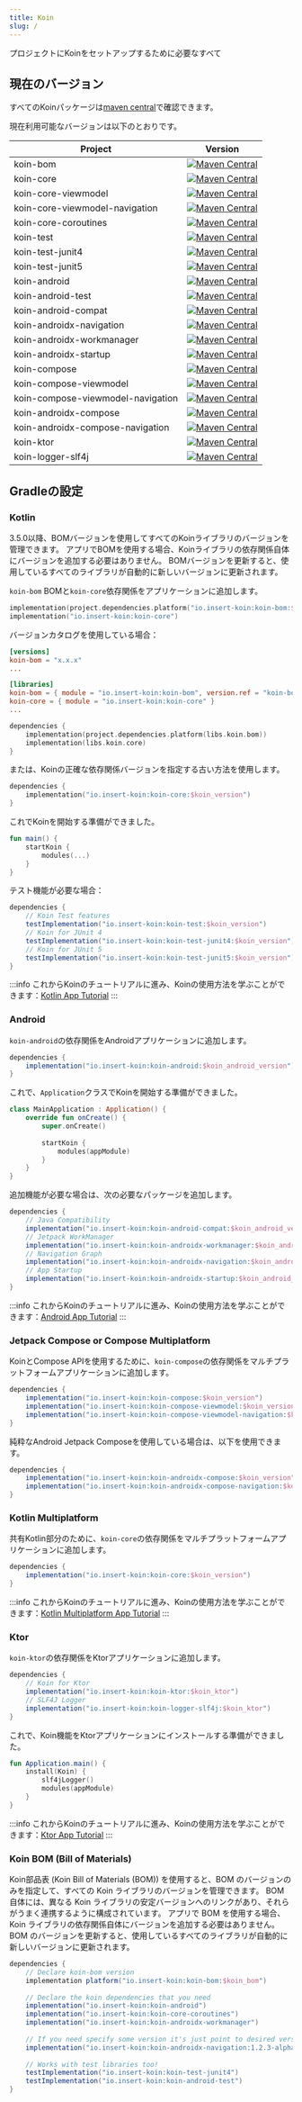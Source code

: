 ```yaml
---
title: Koin
slug: /
---
```

プロジェクトにKoinをセットアップするために必要なすべて

## 現在のバージョン

すべてのKoinパッケージは[maven central](https://search.maven.org/search?q=io.insert-koin)で確認できます。

現在利用可能なバージョンは以下のとおりです。

| Project                          |                                                                                                      Version                                                                                                       |
|----------------------------------|:------------------------------------------------------------------------------------------------------------------------------------------------------------------------------------------------------------------:|
| koin-bom                         |                                   [![Maven Central](https://img.shields.io/maven-central/v/io.insert-koin/koin-bom)](https://mvnrepository.com/artifact/io.insert-koin/koin-bom)                                   |
| koin-core                        |                                  [![Maven Central](https://img.shields.io/maven-central/v/io.insert-koin/koin-core)](https://mvnrepository.com/artifact/io.insert-koin/koin-core)                                  |
| koin-core-viewmodel              |                        [![Maven Central](https://img.shields.io/maven-central/v/io.insert-koin/koin-core-viewmodel)](https://mvnrepository.com/artifact/io.insert-koin/koin-core-viewmodel)                        |
| koin-core-viewmodel-navigation |             [![Maven Central](https://img.shields.io/maven-central/v/io.insert-koin/koin-core-viewmodel-navigation)](https://mvnrepository.com/artifact/io.insert-koin/koin-core-viewmodel-navigation)             |
| koin-core-coroutines             |                       [![Maven Central](https://img.shields.io/maven-central/v/io.insert-koin/koin-core-coroutines)](https://mvnrepository.com/artifact/io.insert-koin/koin-core-coroutines)                       |
| koin-test                        |                                  [![Maven Central](https://img.shields.io/maven-central/v/io.insert-koin/koin-test)](https://mvnrepository.com/artifact/io.insert-koin/koin-test)                                  |
| koin-test-junit4                 |                           [![Maven Central](https://img.shields.io/maven-central/v/io.insert-koin/koin-test-junit4)](https://mvnrepository.com/artifact/io.insert-koin/koin-test-junit4)                           |
| koin-test-junit5                  |                   [![Maven Central](https://img.shields.io/maven-central/v/io.insert-koin/koin-test-junit5)](https://mvnrepository.com/artifact/io.insert-koin/koin-test-junit5)                                   |
| koin-android                     |                               [![Maven Central](https://img.shields.io/maven-central/v/io.insert-koin/koin-android)](https://mvnrepository.com/artifact/io.insert-koin/koin-android)                               |
| koin-android-test                |                          [![Maven Central](https://img.shields.io/maven-central/v/io.insert-koin/koin-android-test)](https://mvnrepository.com/artifact/io.insert-koin/koin-android-test)                          |
| koin-android-compat              |                        [![Maven Central](https://img.shields.io/maven-central/v/io.insert-koin/koin-android-compat)](https://mvnrepository.com/artifact/io.insert-koin/koin-android-compat)                        |
| koin-androidx-navigation         |                   [![Maven Central](https://img.shields.io/maven-central/v/io.insert-koin/koin-androidx-navigation)](https://mvnrepository.com/artifact/io.insert-koin/koin-androidx-navigation)                   |
| koin-androidx-workmanager        |                  [![Maven Central](https://img.shields.io/maven-central/v/io.insert-koin/koin-androidx-workmanager)](https://mvnrepository.com/artifact/io.insert-koin/koin-androidx-workmanager)                  |
| koin-androidx-startup        |                      [![Maven Central](https://img.shields.io/maven-central/v/io.insert-koin/koin-androidx-startup)](https://mvnrepository.com/artifact/io.insert-koin/koin-androidx-startup)                      |
| koin-compose                     |                               [![Maven Central](https://img.shields.io/maven-central/v/io.insert-koin/koin-compose)](https://mvnrepository.com/artifact/io.insert-koin/koin-compose)                               |
| koin-compose-viewmodel           |                     [![Maven Central](https://img.shields.io/maven-central/v/io.insert-koin/koin-compose-viewmodel)](https://mvnrepository.com/artifact/io.insert-koin/koin-compose-viewmodel)                     |
| koin-compose-viewmodel-navigation|          [![Maven Central](https://img.shields.io/maven-central/v/io.insert-koin/koin-compose-viewmodel-navigation)](https://mvnrepository.com/artifact/io.insert-koin/koin-compose-viewmodel-navigation)          |
| koin-androidx-compose            |                      [![Maven Central](https://img.shields.io/maven-central/v/io.insert-koin/koin-androidx-compose)](https://mvnrepository.com/artifact/io.insert-koin/koin-androidx-compose)                      |
| koin-androidx-compose-navigation |           [![Maven Central](https://img.shields.io/maven-central/v/io.insert-koin/koin-androidx-compose-navigation)](https://mvnrepository.com/artifact/io.insert-koin/koin-androidx-compose-navigation)           |
| koin-ktor                        |                                  [![Maven Central](https://img.shields.io/maven-central/v/io.insert-koin/koin-ktor)](https://mvnrepository.com/artifact/io.insert-koin/koin-ktor)                                  |
| koin-logger-slf4j                |                          [![Maven Central](https://img.shields.io/maven-central/v/io.insert-koin/koin-logger-slf4j)](https://mvnrepository.com/artifact/io.insert-koin/koin-logger-slf4j)                          |

## Gradleの設定

### Kotlin

3.5.0以降、BOMバージョンを使用してすべてのKoinライブラリのバージョンを管理できます。 アプリでBOMを使用する場合、Koinライブラリの依存関係自体にバージョンを追加する必要はありません。 BOMバージョンを更新すると、使用しているすべてのライブラリが自動的に新しいバージョンに更新されます。

`koin-bom` BOMと`koin-core`依存関係をアプリケーションに追加します。
```kotlin
implementation(project.dependencies.platform("io.insert-koin:koin-bom:$koin_version"))
implementation("io.insert-koin:koin-core")
```
バージョンカタログを使用している場合：
```toml
[versions]
koin-bom = "x.x.x"
...

[libraries]
koin-bom = { module = "io.insert-koin:koin-bom", version.ref = "koin-bom" }
koin-core = { module = "io.insert-koin:koin-core" }
...
```
```kotlin
dependencies {
    implementation(project.dependencies.platform(libs.koin.bom))
    implementation(libs.koin.core)
}
```

または、Koinの正確な依存関係バージョンを指定する古い方法を使用します。
```kotlin
dependencies {
    implementation("io.insert-koin:koin-core:$koin_version")
}
```

これでKoinを開始する準備ができました。

```kotlin
fun main() {
    startKoin {
        modules(...)
    }
}
```

テスト機能が必要な場合：

```groovy
dependencies {
    // Koin Test features
    testImplementation("io.insert-koin:koin-test:$koin_version")
    // Koin for JUnit 4
    testImplementation("io.insert-koin:koin-test-junit4:$koin_version")
    // Koin for JUnit 5
    testImplementation("io.insert-koin:koin-test-junit5:$koin_version")
}
```

:::info
これからKoinのチュートリアルに進み、Koinの使用方法を学ぶことができます：[Kotlin App Tutorial](/quickstart/kotlin.md)
:::

### **Android**

`koin-android`の依存関係をAndroidアプリケーションに追加します。

```groovy
dependencies {
    implementation("io.insert-koin:koin-android:$koin_android_version")
}
```

これで、`Application`クラスでKoinを開始する準備ができました。

```kotlin
class MainApplication : Application() {
    override fun onCreate() {
        super.onCreate()
        
        startKoin {
            modules(appModule)
        }
    }
}
```

追加機能が必要な場合は、次の必要なパッケージを追加します。

```groovy
dependencies {
    // Java Compatibility
    implementation("io.insert-koin:koin-android-compat:$koin_android_version")
    // Jetpack WorkManager
    implementation("io.insert-koin:koin-androidx-workmanager:$koin_android_version")
    // Navigation Graph
    implementation("io.insert-koin:koin-androidx-navigation:$koin_android_version")
    // App Startup
    implementation("io.insert-koin:koin-androidx-startup:$koin_android_version")
}
```

:::info
これからKoinのチュートリアルに進み、Koinの使用方法を学ぶことができます：[Android App Tutorial](/quickstart/android-viewmodel.md)
:::

### **Jetpack Compose or Compose Multiplatform**

KoinとCompose APIを使用するために、`koin-compose`の依存関係をマルチプラットフォームアプリケーションに追加します。

```groovy
dependencies {
    implementation("io.insert-koin:koin-compose:$koin_version")
    implementation("io.insert-koin:koin-compose-viewmodel:$koin_version")
    implementation("io.insert-koin:koin-compose-viewmodel-navigation:$koin_version")
}
```

純粋なAndroid Jetpack Composeを使用している場合は、以下を使用できます。

```groovy
dependencies {
    implementation("io.insert-koin:koin-androidx-compose:$koin_version")
    implementation("io.insert-koin:koin-androidx-compose-navigation:$koin_version")
}
```

### **Kotlin Multiplatform**

共有Kotlin部分のために、`koin-core`の依存関係をマルチプラットフォームアプリケーションに追加します。

```groovy
dependencies {
    implementation("io.insert-koin:koin-core:$koin_version")
}
```

:::info
これからKoinのチュートリアルに進み、Koinの使用方法を学ぶことができます：[Kotlin Multiplatform App Tutorial](/quickstart/kmp.md)
:::

### **Ktor**

`koin-ktor`の依存関係をKtorアプリケーションに追加します。

```groovy
dependencies {
    // Koin for Ktor 
    implementation("io.insert-koin:koin-ktor:$koin_ktor")
    // SLF4J Logger
    implementation("io.insert-koin:koin-logger-slf4j:$koin_ktor")
}
```

これで、Koin機能をKtorアプリケーションにインストールする準備ができました。

```kotlin
fun Application.main() {
    install(Koin) {
        slf4jLogger()
        modules(appModule)
    }
}
```

:::info
これからKoinのチュートリアルに進み、Koinの使用方法を学ぶことができます：[Ktor App Tutorial](/quickstart/ktor.md)
:::

### **Koin BOM (Bill of Materials)**
Koin部品表 (Koin Bill of Materials (BOM)) を使用すると、BOM のバージョンのみを指定して、すべての Koin ライブラリのバージョンを管理できます。 BOM 自体には、異なる Koin ライブラリの安定バージョンへのリンクがあり、それらがうまく連携するように構成されています。 アプリで BOM を使用する場合、Koin ライブラリの依存関係自体にバージョンを追加する必要はありません。 BOM のバージョンを更新すると、使用しているすべてのライブラリが自動的に新しいバージョンに更新されます。

```groovy
dependencies {
    // Declare koin-bom version
    implementation platform("io.insert-koin:koin-bom:$koin_bom")
    
    // Declare the koin dependencies that you need
    implementation("io.insert-koin:koin-android")
    implementation("io.insert-koin:koin-core-coroutines")
    implementation("io.insert-koin:koin-androidx-workmanager")
    
    // If you need specify some version it's just point to desired version
    implementation("io.insert-koin:koin-androidx-navigation:1.2.3-alpha03")
    
    // Works with test libraries too!
    testImplementation("io.insert-koin:koin-test-junit4")
    testImplementation("io.insert-koin:koin-android-test")
}
```
```